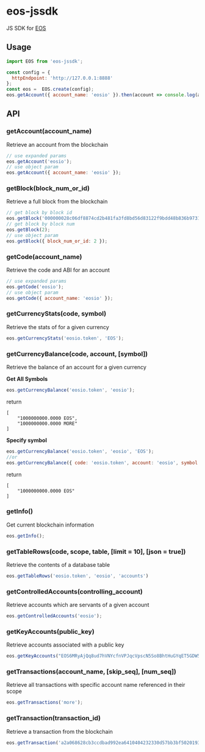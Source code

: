 # eos-jssdk
JS SDK for [EOS](https://github.com/EOSIO/eos)
## Usage
```javascript
import EOS from 'eos-jssdk';

const config = {
  httpEndpoint: 'http://127.0.0.1:8888'
};
const eos =  EOS.create(config);
eos.getAccount({ account_name: 'eosio' }).then(account => console.log(account));
```
## API
### getAccount(account_name)
Retrieve an account from the blockchain
```javascript
// use expanded params
eos.getAccount('eosio');
// use object param
eos.getAccount({ account_name: 'eosio' });
```
### getBlock(block_num_or_id)
Retrieve a full block from the blockchain
```javascript
// get block by block id
eos.getBlock('000000028c06df8874cd2b481fa3fd8bd56d83122f9bdd48b836b9731227d53a');
// get block by block num
eos.getBlock(2);
// use object param
eos.getBlock({ block_num_or_id: 2 });
```
### getCode(account_name)
Retrieve the code and ABI for an account
```javascript
// use expanded params
eos.getCode('eosio');
// use object param
eos.getCode({ account_name: 'eosio' });
```
### getCurrencyStats(code, symbol)
Retrieve the stats of for a given currency
```javascript
eos.getCurrencyStats('eosio.token', 'EOS');
```
### getCurrencyBalance(code, account, [symbol])
Retrieve the balance of an account for a given currency

**Get All Symbols**
```javascript
eos.getCurrencyBalance('eosio.token', 'eosio');
```
return
```
[
    "1000000000.0000 EOS",
    "1000000000.0000 MORE"
]
```
**Specify symbol**
```javascript
eos.getCurrencyBalance('eosio.token', 'eosio', 'EOS');
//or
eos.getCurrencyBalance({ code: 'eosio.token', account: 'eosio', symbol: 'EOS' });
```
return
```
[
    "1000000000.0000 EOS"
]
```

### getInfo()
Get current blockchain information
```javascript
eos.getInfo();
```
### getTableRows(code, scope, table, [limit = 10], [json = true])
Retrieve the contents of a database table
```javascript
eos.getTableRows('eosio.token', 'eosio', 'accounts')
```
### getControlledAccounts(controlling_account)
Retrieve accounts which are servants of a given account
```javascript
eos.getControlledAccounts('eosio');
```
### getKeyAccounts(public_key)
Retrieve accounts associated with a public key
```javascript
eos.getKeyAccounts("EOS6MRyAjQq8ud7hVNYcfnVPJqcVpscN5So8BhtHuGYqET5GDW5CV");
```
### getTransactions(account_name, [skip_seq], [num_seq])
Retrieve all transactions with specific account name referenced in their scope
```javascript
eos.getTransactions('more');
```
### getTransaction(transaction_id)
Retrieve a transaction from the blockchain
```javascript
eos.getTransaction('a2a068628cb3ccdbad992ea6410404232330d57bb3bf50201934d51218136c3d');
```
